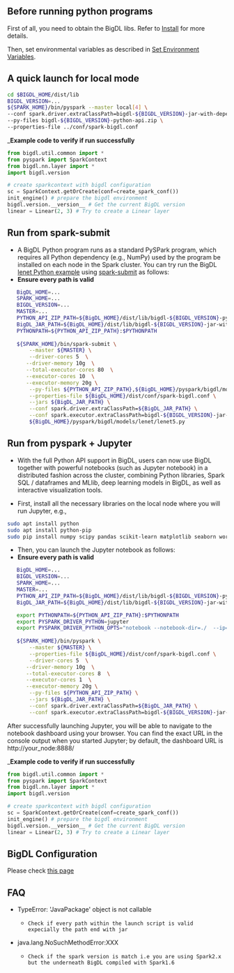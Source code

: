## **Before running python programs**

First of all, you need to obtain the BigDL libs. Refer to [Install](install-without-pip.md) for more details. 

Then, set environmental variables as described in [Set Environment         Variables](../ScalaUserGuide/run.md#set-environment-variables).

## **A quick launch for local mode**

```bash
cd $BIGDL_HOME/dist/lib 
BIGDL_VERSION=...
${SPARK_HOME}/bin/pyspark --master local[4] \
--conf spark.driver.extraClassPath=bigdl-${BIGDL_VERSION}-jar-with-dependencies.jar \
--py-files bigdl-${BIGDL_VERSION}-python-api.zip \
--properties-file ../conf/spark-bigdl.conf 
```

_**Example code to verify if run successfully**
 ```python
 from bigdl.util.common import *
 from pyspark import SparkContext
 from bigdl.nn.layer import *
 import bigdl.version

 # create sparkcontext with bigdl configuration
 sc = SparkContext.getOrCreate(conf=create_spark_conf())
 init_engine() # prepare the bigdl environment
 bigdl.version.__version__ # Get the current BigDL version
 linear = Linear(2, 3) # Try to create a Linear layer

 ```

## **Run from spark-submit**

- A BigDL Python program runs as a standard PySPark program, which requires all Python dependency (e.g., NumPy) used by the program be installed on each node in the Spark cluster. You can try run the BigDL [lenet Python example](https://github.com/intel-analytics/BigDL/tree/master/pyspark/bigdl/models/lenet) using [spark-submit](http://spark.apache.org/docs/latest/submitting-applications.html) as follows:
- __Ensure every path is valid__ 

```bash
   BigDL_HOME=...
   SPARK_HOME=...
   BIGDL_VERSION=...
   MASTER=...
   PYTHON_API_ZIP_PATH=${BigDL_HOME}/dist/lib/bigdl-${BIGDL_VERSION}-python-api.zip
   BigDL_JAR_PATH=${BigDL_HOME}/dist/lib/bigdl-${BIGDL_VERSION}-jar-with-dependencies.jar
   PYTHONPATH=${PYTHON_API_ZIP_PATH}:$PYTHONPATH
   
   ${SPARK_HOME}/bin/spark-submit \
       --master ${MASTER} \
       --driver-cores 5  \
      --driver-memory 10g  \
      --total-executor-cores 80  \
      --executor-cores 10  \
      --executor-memory 20g \
       --py-files ${PYTHON_API_ZIP_PATH},${BigDL_HOME}/pyspark/bigdl/models/lenet/lenet5.py  \
       --properties-file ${BigDL_HOME}/dist/conf/spark-bigdl.conf \
       --jars ${BigDL_JAR_PATH} \
       --conf spark.driver.extraClassPath=${BigDL_JAR_PATH} \
       --conf spark.executor.extraClassPath=bigdl-${BIGDL_VERSION}-jar-with-dependencies.jar \
       ${BigDL_HOME}/pyspark/bigdl/models/lenet/lenet5.py
```




## **Run from pyspark + Jupyter**

- With the full Python API support in BigDL, users can now use BigDL together with powerful notebooks (such as Jupyter notebook) in a distributed fashion across the cluster, combining Python libraries, Spark SQL / dataframes and MLlib, deep learning models in BigDL, as well as interactive visualization tools.

- First, install all the necessary libraries on the local node where you will run Jupyter, e.g., 
```bash
sudo apt install python
sudo apt install python-pip
sudo pip install numpy scipy pandas scikit-learn matplotlib seaborn wordcloud
```

- Then, you can launch the Jupyter notebook as follows:
- __Ensure every path is valid__ 

```bash
   BigDL_HOME=...                                                                                         
   BIGDL_VERSION=...
   SPARK_HOME=...
   MASTER=...
   PYTHON_API_ZIP_PATH=${BigDL_HOME}/dist/lib/bigdl-${BIGDL_VERSION}-python-api.zip
   BigDL_JAR_PATH=${BigDL_HOME}/dist/lib/bigdl-${BIGDL_VERSION}-jar-with-dependencies.jar

   export PYTHONPATH=${PYTHON_API_ZIP_PATH}:$PYTHONPATH
   export PYSPARK_DRIVER_PYTHON=jupyter
   export PYSPARK_DRIVER_PYTHON_OPTS="notebook --notebook-dir=./  --ip=* --no-browser"
   
   ${SPARK_HOME}/bin/pyspark \
       --master ${MASTER} \
       --properties-file ${BigDL_HOME}/dist/conf/spark-bigdl.conf \
       --driver-cores 5  \
      --driver-memory 10g  \
      --total-executor-cores 8  \
      --executor-cores 1  \
      --executor-memory 20g \
       --py-files ${PYTHON_API_ZIP_PATH} \
       --jars ${BigDL_JAR_PATH} \
       --conf spark.driver.extraClassPath=${BigDL_JAR_PATH} \
       --conf spark.executor.extraClassPath=bigdl-${BIGDL_VERSION}-jar-with-dependencies.jar
```

After successfully launching Jupyter, you will be able to navigate to the notebook dashboard using your browser. You can find the exact URL in the console output when you started Jupyter; by default, the dashboard URL is http://your_node:8888/

_**Example code to verify if run successfully**
 ```python
 from bigdl.util.common import *
 from pyspark import SparkContext
 from bigdl.nn.layer import *
 import bigdl.version

 # create sparkcontext with bigdl configuration
 sc = SparkContext.getOrCreate(conf=create_spark_conf())
 init_engine() # prepare the bigdl environment
 bigdl.version.__version__ # Get the current BigDL version
 linear = Linear(2, 3) # Try to create a Linear layer

 ```


## BigDL Configuration
Please check [this page](../ScalaUserGuide/configuration.md)

## **FAQ**
- TypeError: 'JavaPackage' object is not callable
  - `Check if every path within the launch script is valid expecially the path end with jar `

- java.lang.NoSuchMethodError:XXX
  - `Check if the spark version is match i.e you are using Spark2.x but the underneath BigDL compiled with Spark1.6`
